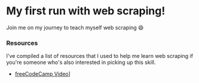 # My first run with web scraping!
Join me on my journey to teach myself web scraping 😄

### 

### Resources 
I've compiled a list of resources that I used to help me learn web scraping if you're someone who's also interested in picking up this skill.
- [freeCodeCamp Video](https://www.youtube.com/watch?v=XVv6mJpFOb0)]

